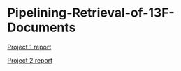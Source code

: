 # Pipelining-Retrieval-of-13F-Documents

[Project 1 report](https://github.com/marxshen/Pipelining-Retrieval-of-13F-Documents/blob/main/P1/report.txt)

[Project 2 report](https://github.com/marxshen/Pipelining-Retrieval-of-13F-Documents/blob/main/P2/report.txt)
